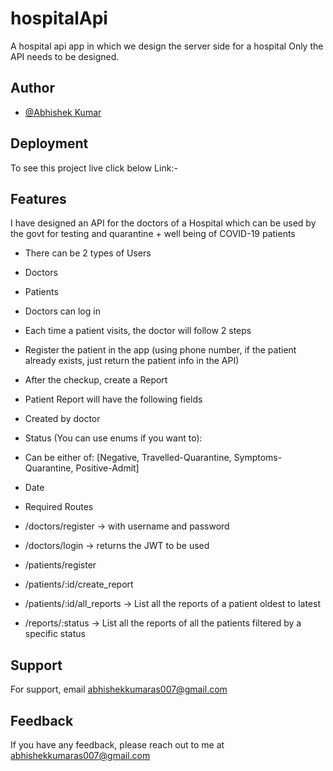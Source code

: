 # hospitalApi

A hospital api app in which we design the server side for a hospital Only the API needs to be designed.


## Author

- [@Abhishek Kumar](https://www.github.com/abhikunu007)




## Deployment

To see this project live click below
 Link:- 


## Features

I have designed an API for the doctors of a Hospital which can be used by the
govt for testing and quarantine + well being of COVID-19 patients
- There can be 2 types of Users
- Doctors
- Patients
- Doctors can log in
- Each time a patient visits, the doctor will follow 2 steps
- Register the patient in the app (using phone number, if the patient already exists, just
return the patient info in the API)
- After the checkup, create a Report
- Patient Report will have the following fields
- Created by doctor
- Status (You can use enums if you want to):
- Can be either of: [Negative, Travelled-Quarantine, Symptoms-Quarantine,
Positive-Admit]

- Date

- Required Routes
- /doctors/register → with username and password
- /doctors/login → returns the JWT to be used
- /patients/register
- /patients/:id/create_report
- /patients/:id/all_reports → List all the reports of a patient oldest to latest
- /reports/:status → List all the reports of all the patients filtered by a specific status



## Support

For support, email abhishekkumaras007@gmail.com


## Feedback

If you have any feedback, please reach out to me at abhishekkumaras007@gmail.com
